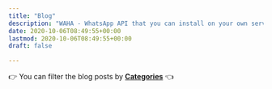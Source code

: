 ```yaml
---
title: "Blog"
description: "WAHA - WhatsApp API that you can install on your own server and run in less than 5 minutes!"
date: 2020-10-06T08:49:55+00:00
lastmod: 2020-10-06T08:49:55+00:00
draft: false

---
```

👉 You can filter the blog posts by [**Categories**](/categories) 👈

